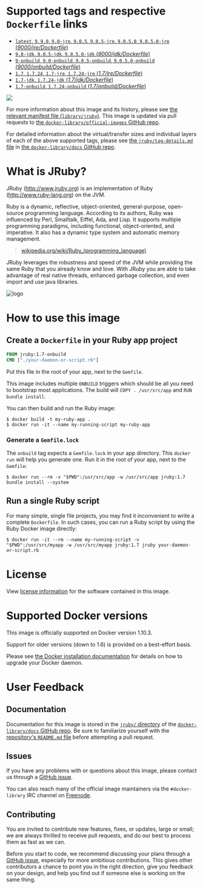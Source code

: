 # Supported tags and respective `Dockerfile` links

-	[`latest`, `9`, `9.0`, `9.0-jre`, `9.0.5`, `9.0.5-jre`, `9.0.5.0`, `9.0.5.0-jre` (*9000/jre/Dockerfile*)](https://github.com/cpuguy83/docker-jruby/blob/2448a2d7288d8dd3aa455b6c90c29fc414c5c418/9000/jre/Dockerfile)
-	[`9.0-jdk`, `9.0.5-jdk`, `9.0.5.0-jdk` (*9000/jdk/Dockerfile*)](https://github.com/cpuguy83/docker-jruby/blob/2448a2d7288d8dd3aa455b6c90c29fc414c5c418/9000/jdk/Dockerfile)
-	[`9-onbuild`, `9.0-onbuild`, `9.0.5-onbuild`, `9.0.5.0-onbuild` (*9000/onbuild/Dockerfile*)](https://github.com/cpuguy83/docker-jruby/blob/2448a2d7288d8dd3aa455b6c90c29fc414c5c418/9000/onbuild/Dockerfile)
-	[`1.7`, `1.7.24`, `1.7-jre`, `1.7.24-jre` (*1.7/jre/Dockerfile*)](https://github.com/cpuguy83/docker-jruby/blob/2448a2d7288d8dd3aa455b6c90c29fc414c5c418/1.7/jre/Dockerfile)
-	[`1.7-jdk`, `1.7.24-jdk` (*1.7/jdk/Dockerfile*)](https://github.com/cpuguy83/docker-jruby/blob/2448a2d7288d8dd3aa455b6c90c29fc414c5c418/1.7/jdk/Dockerfile)
-	[`1.7-onbuild`, `1.7.24-onbuild` (*1.7/onbuild/Dockerfile*)](https://github.com/cpuguy83/docker-jruby/blob/2448a2d7288d8dd3aa455b6c90c29fc414c5c418/1.7/onbuild/Dockerfile)

[![](https://badge.imagelayers.io/jruby:latest.svg)](https://imagelayers.io/?images=jruby:latest,jruby:9.0-jdk,jruby:9-onbuild,jruby:1.7,jruby:1.7-jdk,jruby:1.7-onbuild)

For more information about this image and its history, please see [the relevant manifest file (`library/jruby`)](https://github.com/docker-library/official-images/blob/master/library/jruby). This image is updated via pull requests to [the `docker-library/official-images` GitHub repo](https://github.com/docker-library/official-images).

For detailed information about the virtual/transfer sizes and individual layers of each of the above supported tags, please see [the `jruby/tag-details.md` file](https://github.com/docker-library/docs/blob/master/jruby/tag-details.md) in [the `docker-library/docs` GitHub repo](https://github.com/docker-library/docs).

# What is JRuby?

JRuby (http://www.jruby.org) is an implementation of Ruby (http://www.ruby-lang.org) on the JVM.

Ruby is a dynamic, reflective, object-oriented, general-purpose, open-source programming language. According to its authors, Ruby was influenced by Perl, Smalltalk, Eiffel, Ada, and Lisp. It supports multiple programming paradigms, including functional, object-oriented, and imperative. It also has a dynamic type system and automatic memory management.

> [wikipedia.org/wiki/Ruby_(programming_language)](https://en.wikipedia.org/wiki/Ruby_%28programming_language%29)

JRuby leverages the robustness and speed of the JVM while providing the same Ruby that you already know and love. With JRuby you are able to take advantage of real native threads, enhanced garbage collection, and even import and use java libraries.

![logo](https://raw.githubusercontent.com/docker-library/docs/fbdaaa95f768de2cb4508dde956912f4081a824a/jruby/logo.png)

# How to use this image

## Create a `Dockerfile` in your Ruby app project

```dockerfile
FROM jruby:1.7-onbuild
CMD ["./your-daemon-or-script.rb"]
```

Put this file in the root of your app, next to the `Gemfile`.

This image includes multiple `ONBUILD` triggers which should be all you need to bootstrap most applications. The build will `COPY . /usr/src/app` and `RUN bundle install`.

You can then build and run the Ruby image:

```console
$ docker build -t my-ruby-app .
$ docker run -it --name my-running-script my-ruby-app
```

### Generate a `Gemfile.lock`

The `onbuild` tag expects a `Gemfile.lock` in your app directory. This `docker run` will help you generate one. Run it in the root of your app, next to the `Gemfile`:

```console
$ docker run --rm -v "$PWD":/usr/src/app -w /usr/src/app jruby:1.7 bundle install --system
```

## Run a single Ruby script

For many simple, single file projects, you may find it inconvenient to write a complete `Dockerfile`. In such cases, you can run a Ruby script by using the Ruby Docker image directly:

```console
$ docker run -it --rm --name my-running-script -v "$PWD":/usr/src/myapp -w /usr/src/myapp jruby:1.7 jruby your-daemon-or-script.rb
```

# License

View [license information](https://github.com/jruby/jruby/blob/master/COPYING) for the software contained in this image.

# Supported Docker versions

This image is officially supported on Docker version 1.10.3.

Support for older versions (down to 1.6) is provided on a best-effort basis.

Please see [the Docker installation documentation](https://docs.docker.com/installation/) for details on how to upgrade your Docker daemon.

# User Feedback

## Documentation

Documentation for this image is stored in the [`jruby/` directory](https://github.com/docker-library/docs/tree/master/jruby) of the [`docker-library/docs` GitHub repo](https://github.com/docker-library/docs). Be sure to familiarize yourself with the [repository's `README.md` file](https://github.com/docker-library/docs/blob/master/README.md) before attempting a pull request.

## Issues

If you have any problems with or questions about this image, please contact us through a [GitHub issue](https://github.com/cpuguy83/docker-jruby/issues).

You can also reach many of the official image maintainers via the `#docker-library` IRC channel on [Freenode](https://freenode.net).

## Contributing

You are invited to contribute new features, fixes, or updates, large or small; we are always thrilled to receive pull requests, and do our best to process them as fast as we can.

Before you start to code, we recommend discussing your plans through a [GitHub issue](https://github.com/cpuguy83/docker-jruby/issues), especially for more ambitious contributions. This gives other contributors a chance to point you in the right direction, give you feedback on your design, and help you find out if someone else is working on the same thing.
